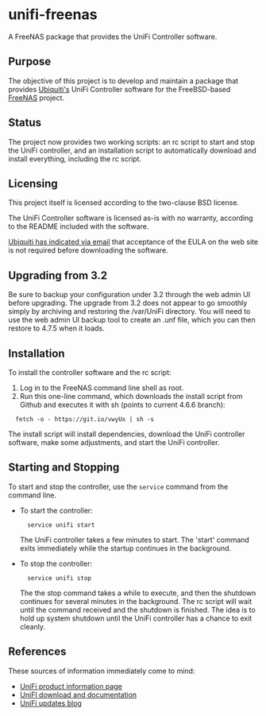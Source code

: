 unifi-freenas
=============

A FreeNAS package that provides the UniFi Controller software.

Purpose
-------

The objective of this project is to develop and maintain a package that provides [Ubiquiti's](http://www.ubnt.com/) UniFi Controller software for the FreeBSD-based [FreeNAS](http://www.freenas.org/) project.

Status
------

The project now provides two working scripts: an rc script to start and stop the UniFi controller, and an installation script to automatically download and install everything, including the rc script.

Licensing
---------

This project itself is licensed according to the two-clause BSD license.

The UniFi Controller software is licensed as-is with no warranty, according to the README included with the software.

[Ubiquiti has indicated via email](https://github.com/gozoinks/unifi-pfsense/wiki/Tacit-Approval) that acceptance of the EULA on the web site is not required before downloading the software.

Upgrading from 3.2
------------------

Be sure to backup your configuration under 3.2 through the web admin UI before upgrading. The upgrade from 3.2 does not appear to go smoothly simply by archiving and restoring the /var/UniFi directory. You will need to use the web admin UI backup tool to create an .unf file, which you can then restore to 4.7.5 when it loads.

Installation
------------

To install the controller software and the rc script:

1. Log in to the FreeNAS command line shell as root.
2. Run this one-line command, which downloads the install script from Github and executes it with sh (points to current 4.6.6 branch):

  ```
    fetch -o - https://git.io/vwyUx | sh -s
  ```

The install script will install dependencies, download the UniFi controller software, make some adjustments, and start the UniFi controller.

Starting and Stopping
---------------------

To start and stop the controller, use the `service` command from the command line.

- To start the controller:

  ```
    service unifi start
  ```
  The UniFi controller takes a few minutes to start. The 'start' command exits immediately while the startup continues in the background.

- To stop the controller:

  ```
    service unifi stop
  ```
  The the stop command takes a while to execute, and then the shutdown continues for several minutes in the background. The rc script will wait until the command received and the shutdown is finished. The idea is to hold up system shutdown until the UniFi controller has a chance to exit cleanly.

References
----------

These sources of information immediately come to mind:

- [UniFi product information page](http://www.ubnt.com/unifi#UnifiSoftware)
- [UniFI download and documentation](http://www.ubnt.com/download#UniFi:AP)
- [UniFi updates blog](http://community.ubnt.com/t5/UniFi-Updates-Blog/bg-p/Blog_UniFi)
